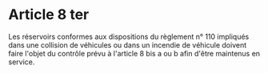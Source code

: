# Article 8 ter

Les réservoirs conformes aux dispositions du règlement n° 110 impliqués dans une collision de véhicules ou dans un incendie de véhicule doivent faire l'objet du contrôle prévu à l'article 8 bis a ou b afin d'être maintenus en service.
